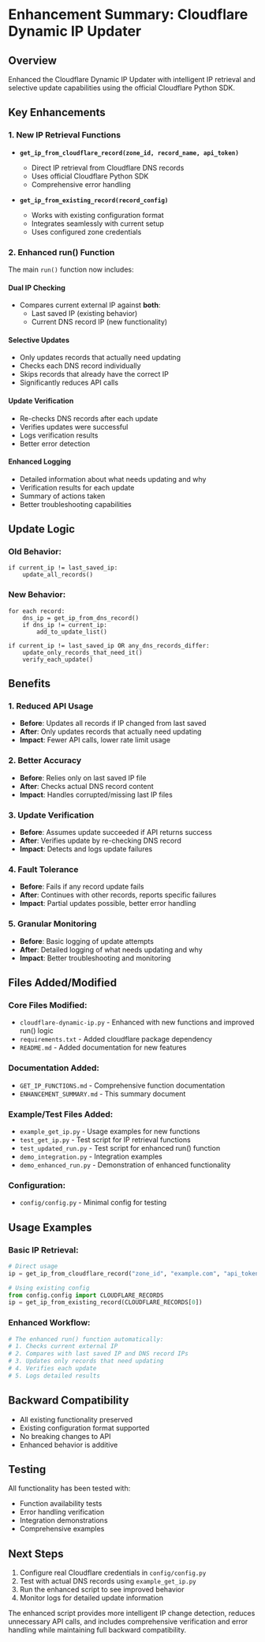 # Enhancement Summary: Cloudflare Dynamic IP Updater

## Overview
Enhanced the Cloudflare Dynamic IP Updater with intelligent IP retrieval and selective update capabilities using the official Cloudflare Python SDK.

## Key Enhancements

### 1. New IP Retrieval Functions
- **`get_ip_from_cloudflare_record(zone_id, record_name, api_token)`**
  - Direct IP retrieval from Cloudflare DNS records
  - Uses official Cloudflare Python SDK
  - Comprehensive error handling

- **`get_ip_from_existing_record(record_config)`**
  - Works with existing configuration format
  - Integrates seamlessly with current setup
  - Uses configured zone credentials

### 2. Enhanced run() Function
The main `run()` function now includes:

#### Dual IP Checking
- Compares current external IP against **both**:
  - Last saved IP (existing behavior)
  - Current DNS record IP (new functionality)

#### Selective Updates
- Only updates records that actually need updating
- Checks each DNS record individually
- Skips records that already have the correct IP
- Significantly reduces API calls

#### Update Verification
- Re-checks DNS records after each update
- Verifies updates were successful
- Logs verification results
- Better error detection

#### Enhanced Logging
- Detailed information about what needs updating and why
- Verification results for each update
- Summary of actions taken
- Better troubleshooting capabilities

## Update Logic

### Old Behavior:
```
if current_ip != last_saved_ip:
    update_all_records()
```

### New Behavior:
```
for each record:
    dns_ip = get_ip_from_dns_record()
    if dns_ip != current_ip:
        add_to_update_list()

if current_ip != last_saved_ip OR any_dns_records_differ:
    update_only_records_that_need_it()
    verify_each_update()
```

## Benefits

### 1. Reduced API Usage
- **Before**: Updates all records if IP changed from last saved
- **After**: Only updates records that actually need updating
- **Impact**: Fewer API calls, lower rate limit usage

### 2. Better Accuracy
- **Before**: Relies only on last saved IP file
- **After**: Checks actual DNS record content
- **Impact**: Handles corrupted/missing last IP files

### 3. Update Verification
- **Before**: Assumes update succeeded if API returns success
- **After**: Verifies update by re-checking DNS record
- **Impact**: Detects and logs update failures

### 4. Fault Tolerance
- **Before**: Fails if any record update fails
- **After**: Continues with other records, reports specific failures
- **Impact**: Partial updates possible, better error handling

### 5. Granular Monitoring
- **Before**: Basic logging of update attempts
- **After**: Detailed logging of what needs updating and why
- **Impact**: Better troubleshooting and monitoring

## Files Added/Modified

### Core Files Modified:
- `cloudflare-dynamic-ip.py` - Enhanced with new functions and improved run() logic
- `requirements.txt` - Added cloudflare package dependency
- `README.md` - Added documentation for new features

### Documentation Added:
- `GET_IP_FUNCTIONS.md` - Comprehensive function documentation
- `ENHANCEMENT_SUMMARY.md` - This summary document

### Example/Test Files Added:
- `example_get_ip.py` - Usage examples for new functions
- `test_get_ip.py` - Test script for IP retrieval functions
- `test_updated_run.py` - Test script for enhanced run() function
- `demo_integration.py` - Integration examples
- `demo_enhanced_run.py` - Demonstration of enhanced functionality

### Configuration:
- `config/config.py` - Minimal config for testing

## Usage Examples

### Basic IP Retrieval:
```python
# Direct usage
ip = get_ip_from_cloudflare_record("zone_id", "example.com", "api_token")

# Using existing config
from config.config import CLOUDFLARE_RECORDS
ip = get_ip_from_existing_record(CLOUDFLARE_RECORDS[0])
```

### Enhanced Workflow:
```python
# The enhanced run() function automatically:
# 1. Checks current external IP
# 2. Compares with last saved IP and DNS record IPs
# 3. Updates only records that need updating
# 4. Verifies each update
# 5. Logs detailed results
```

## Backward Compatibility
- All existing functionality preserved
- Existing configuration format supported
- No breaking changes to API
- Enhanced behavior is additive

## Testing
All functionality has been tested with:
- Function availability tests
- Error handling verification
- Integration demonstrations
- Comprehensive examples

## Next Steps
1. Configure real Cloudflare credentials in `config/config.py`
2. Test with actual DNS records using `example_get_ip.py`
3. Run the enhanced script to see improved behavior
4. Monitor logs for detailed update information

The enhanced script provides more intelligent IP change detection, reduces unnecessary API calls, and includes comprehensive verification and error handling while maintaining full backward compatibility.